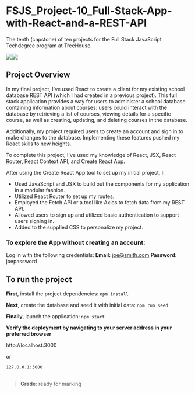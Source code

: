 # FSJS_Project-10_Full-Stack-App-with-React-and-a-REST-API

The tenth (capstone) of ten projects for the Full Stack JavaScript Techdegree program at TreeHouse.

![](https://i.ibb.co/2FFsKSV/treehouse-Logo.png)![](https://i.ibb.co/HhfsdwB/techdegree-Logo.png)

## Project Overview

In my final project, I've used React to create a client for my existing school database REST API (which I had created in a previous project). This full stack application provides a way for users to administer a school database containing information about courses: users could interact with the database by retrieving a list of courses, viewing details for a specific course, as well as creating, updating, and deleting courses in the database.

Additionally, my project required users to create an account and sign in to make changes to the database. Implementing these features pushed my React skills to new heights.

To complete this project, I've used my knowledge of React, JSX, React Router, React Context API, and Create React App.

After using the Create React App tool to set up my initial project, I:

- Used JavaScript and JSX to build out the components for my application in a modular fashion.
- Utilized React Router to set up my routes.
- Employed the Fetch API or a tool like Axios to fetch data from my REST API.
- Allowed users to sign up and utilized basic authentication to support users signing in.
- Added to the supplied CSS to personalize my project.

### To explore the App without creating an account:

Log in with the following credentials:
**Email:** joe@smith.com
**Password:** joepassword

## To run the project

**First**, install the project dependencies:
`npm install`

**Next**, create the database and seed it with initial data:
`npm run seed`

**Finally**, launch the application:
`npm start`

**Verify the deployment by navigating to your server address in
your preferred browser**

http://localhost:3000

or

```sh
127.0.0.1:3000
```

##

> **Grade**: ready for marking
